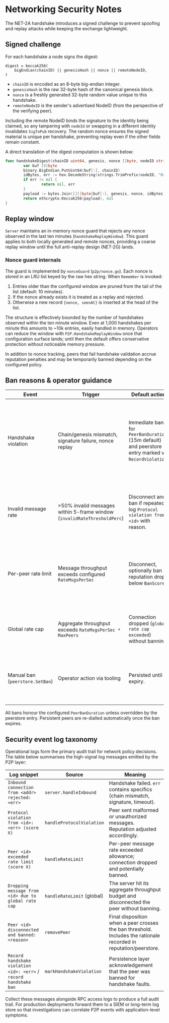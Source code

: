# Networking Security Notes

The NET-2A handshake introduces a signed challenge to prevent spoofing and
replay attacks while keeping the exchange lightweight.

## Signed challenge

For each handshake a node signs the digest:

```
digest = keccak256(
    bigEndian(chainID) || genesisHash || nonce || remoteNodeID,
)
```

* `chainID` is encoded as an 8-byte big-endian integer.
* `genesisHash` is the raw 32-byte hash of the canonical genesis block.
* `nonce` is a freshly generated 32-byte random value unique to this handshake.
* `remoteNodeID` is the sender's advertised NodeID (from the perspective of the
  verifying peer).

Including the remote NodeID binds the signature to the identity being claimed,
so any tampering with `nodeId` or swapping in a different identity invalidates
`SigToPub` recovery. The random nonce ensures the signed material is unique per
handshake, preventing replay even if the other fields remain constant.

A direct translation of the digest computation is shown below:

```go
func handshakeDigest(chainID uint64, genesis, nonce []byte, nodeID string) ([]byte, error) {
        var buf [8]byte
        binary.BigEndian.PutUint64(buf[:], chainID)
        idBytes, err := hex.DecodeString(strings.TrimPrefix(nodeID, "0x"))
        if err != nil {
                return nil, err
        }
        payload := bytes.Join([][]byte{buf[:], genesis, nonce, idBytes}, nil)
        return ethcrypto.Keccak256(payload), nil
}
```

## Replay window

`Server` maintains an in-memory nonce guard that rejects any nonce observed in
the last ten minutes (`handshakeReplayWindow`). This guard applies to both
locally generated and remote nonces, providing a coarse replay window until the
full anti-replay design (NET-2G) lands.

### Nonce guard internals

The guard is implemented by `nonceGuard` (`p2p/nonce.go`). Each nonce is stored
in an LRU list keyed by the raw hex string. When `Remember` is invoked:

1. Entries older than the configured window are pruned from the tail of the list
   (default: 10 minutes).
2. If the nonce already exists it is treated as a replay and rejected.
3. Otherwise a new record `{nonce, seenAt}` is inserted at the head of the list.

The structure is effectively bounded by the number of handshakes observed within
the ten minute window. Even at 1,000 handshakes per minute this amounts to ~10k
entries, easily handled in memory. Operators can reduce the window with
`P2P.HandshakeReplayWindow` once that configuration surface lands; until then the
default offers conservative protection without noticeable memory pressure.

In addition to nonce tracking, peers that fail handshake validation accrue
reputation penalties and may be temporarily banned depending on the configured
policy.

## Ban reasons & operator guidance

| Event | Trigger | Default action | Operator notes |
| ----- | ------- | -------------- | -------------- |
| Handshake violation | Chain/genesis mismatch, signature failure, nonce replay | Immediate ban for `PeerBanDuration` (15m default) and peerstore entry marked via `RecordViolation`. | Verify the remote `nodeId` and published chain parameters before unbanning. Persistent mismatches usually indicate misconfiguration or an attempted Sybil. |
| Invalid message rate | >50% invalid messages within 5-frame window (`invalidRateThresholdPerc`) | Disconnect and ban if repeated; log `Protocol violation from <id>` with reason. | Inspect application logs for malformed payloads. If caused by a buggy release, roll back before whitelisting the peer. |
| Per-peer rate limit | Message throughput exceeds configured `RateMsgsPerSec` | Disconnect, optionally ban if reputation drops below `BanScore`. | Increase per-peer rate limits only if the remote is a trusted bulk publisher. Otherwise the throttle prevents spam amplification. |
| Global rate cap | Aggregate throughput exceeds `RateMsgsPerSec * MaxPeers` | Connection dropped (`global rate cap exceeded`) without banning. | Typically symptomatic of DDoS attempts. Raise global caps cautiously and monitor CPU load. |
| Manual ban (`peerstore.SetBan`) | Operator action via tooling | Persisted until expiry. | Use to quarantine peers for investigative or legal reasons. Document ban rationale for future audits. |

All bans honour the configured `PeerBanDuration` unless overridden by the
peerstore entry. Persistent peers are re-dialled automatically once the ban
expires.

## Security event log taxonomy

Operational logs form the primary audit trail for network policy decisions. The
table below summarises the high-signal log messages emitted by the P2P layer:

| Log snippet | Source | Meaning |
| ----------- | ------ | ------- |
| `Inbound connection from <addr> rejected: <err>` | `server.handleInbound` | Handshake failed. `err` contains specifics (chain mismatch, signature, timeout). |
| `Protocol violation from <id>: <err> (score X)` | `handleProtocolViolation` | Peer sent malformed or unauthorized messages. Reputation adjusted accordingly. |
| `Peer <id> exceeded rate limit (score X)` | `handleRateLimit` | Per-peer message rate exceeded allowance; connection dropped and potentially banned. |
| `Dropping message from <id> due to global rate cap` | `handleRateLimit` (global) | The server hit its aggregate throughput budget and disconnected the peer without banning. |
| `Peer <id> disconnected and banned: <reason>` | `removePeer` | Final disposition when a peer crosses the ban threshold. Includes the rationale recorded in reputation/peerstore. |
| `Record handshake violation <id>: <err>` / `record handshake ban` | `markHandshakeViolation` | Persistence layer acknowledgement that the peer was banned for handshake faults. |

Collect these messages alongside RPC access logs to produce a full audit trail.
For production deployments forward them to a SIEM or long-term log store so that
investigations can correlate P2P events with application-level symptoms.
